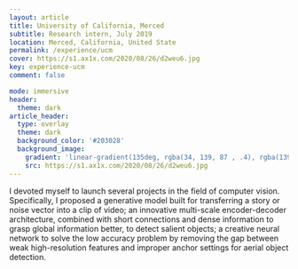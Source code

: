 ```yaml
---
layout: article
title: University of California, Merced
subtitle: Research intern, July 2019
location: Merced, California, United State
permalink: /experience/ucm
cover: https://s1.ax1x.com/2020/08/26/d2weu6.jpg
key: experience-ucm
comment: false

mode: immersive
header:
  theme: dark
article_header:
  type: overlay
  theme: dark
  background_color: '#203028'
  background_image:
    gradient: 'linear-gradient(135deg, rgba(34, 139, 87 , .4), rgba(139, 34, 139, .4))'
    src: https://s1.ax1x.com/2020/08/26/d2weu6.jpg
---
```


I devoted myself to launch several projects in the field of computer vision. Specifically, I proposed a generative model built for transferring a story or noise vector into a clip of video; an innovative multi-scale encoder-decoder architecture, combined with short connections and dense information to grasp global information better, to detect salient objects; a creative neural network to solve the low accuracy problem by removing the gap between weak high-resolution features and improper anchor settings for aerial object detection.

<!--more-->
